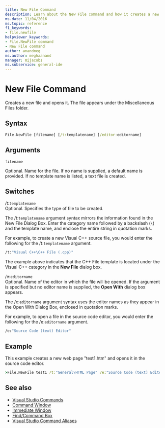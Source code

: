 ```yaml
---
title: New File Command
description: Learn about the New File command and how it creates a new file and opens it.
ms.date: 11/04/2016
ms.topic: reference
f1_keywords:
- file.newfile
helpviewer_keywords:
- File.NewFile command
- New File command
author: anandmeg
ms.author: meghaanand
manager: mijacobs
ms.subservice: general-ide
---
```

# New File Command

Creates a new file and opens it. The file appears under the Miscellaneous Files folder.

## Syntax

```cmd
File.NewFile [filename] [/t:templatename] [/editor:editorname]
```

## Arguments
`filename`

Optional. Name for the file. If no name is supplied, a default name is provided. If no template name is listed, a text file is created.

## Switches
/t:`templatename`\
Optional. Specifies the type of file to be created.

The /t:`templatename` argument syntax mirrors the information found in the New File Dialog Box. Enter the category name followed by a backslash (`\`) and the template name, and enclose the entire string in quotation marks.

For example, to create a new Visual C++ source file, you would enter the following for the /t:`templatename` argument.

```cmd
/t:"Visual C++\C++ File (.cpp)"
```

The example above indicates that the C++ File template is located under the Visual C++ category in the **New File** dialog box.

/e:`editorname`\
Optional. Name of the editor in which the file will be opened. If the argument is specified but no editor name is supplied, the **Open With** dialog box appears.

The /e:`editorname` argument syntax uses the editor names as they appear in the Open With Dialog Box, enclosed in quotation marks.

For example, to open a file in the source code editor, you would enter the following for the /e:`editorname` argument.

```cmd
/e:"Source Code (text) Editor"
```

## Example
This example creates a new web page "test1.htm" and opens it in the source code editor.

```cmd
>File.NewFile test1 /t:"General\HTML Page" /e:"Source Code (text) Editor"
```

## See also

- [Visual Studio Commands](../../ide/reference/visual-studio-commands.md)
- [Command Window](../../ide/reference/command-window.md)
- [Immediate Window](../../ide/immediate-window.md)
- [Find/Command Box](../../ide/find-command-box.md)
- [Visual Studio Command Aliases](../../ide/reference/visual-studio-command-aliases.md)
